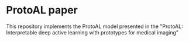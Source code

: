 # ProtoAL paper
This repository implements the ProtoAL model presented in the "ProtoAL: Interpretable deep active learning with prototypes for medical imaging"
